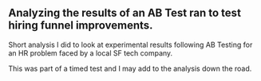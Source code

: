 ## Analyzing the results of an AB Test ran to test hiring funnel improvements.

Short analysis I did to look at experimental results following AB Testing for an HR problem faced by a local SF tech company.

This was part of a timed test and I may add to the analysis down the road.
